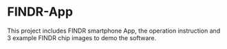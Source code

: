 # FINDR-App
This project includes FINDR smartphone App, the operation instruction and 3 example FINDR chip images to demo the software.
